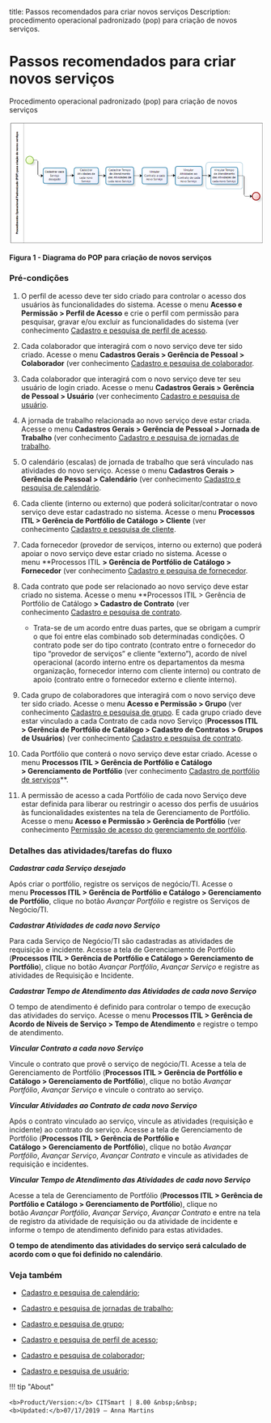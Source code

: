 title: Passos recomendados para criar novos serviços
Description: procedimento operacional padronizado (pop) para criação de novos
serviços.

# Passos recomendados para criar novos serviços

Procedimento operacional padronizado (pop) para criação de novos serviços

![Criar](images/steps.png)

**Figura 1 - Diagrama do POP para criação de novos serviços**

### Pré-condições

1.  O perfil de acesso deve ter sido criado para controlar o acesso dos usuários
    às funcionalidades do sistema. Acesse o menu **Acesso e Permissão > Perfil de
    Acesso** e crie o perfil com permissão para pesquisar, gravar e/ou excluir
    as funcionalidades do sistema (ver conhecimento [Cadastro e pesquisa de
    perfil de
    acesso]( ).

2.  Cada colaborador que interagirá com o novo serviço deve ter sido criado.
    Acesse o menu **Cadastros Gerais > Gerência de Pessoal > Colaborador** (ver
    conhecimento [Cadastro e pesquisa de
    colaborador]().

3.  Cada colaborador que interagirá com o novo serviço deve ter seu usuário de
    login criado. Acesse o menu **Cadastros Gerais > Gerência de Pessoal >
    Usuário** (ver conhecimento [Cadastro e pesquisa de
    usuário]().

4.  A jornada de trabalho relacionada ao novo serviço deve estar criada. Acesse
    o menu **Cadastros Gerais > Gerência de Pessoal > Jornada de Trabalho** (ver
    conhecimento [Cadastro e pesquisa de jornadas de
    trabalho]().

5.  O calendário (escalas) de jornada de trabalho que será vinculado nas
    atividades do novo serviço. Acesse o menu **Cadastros Gerais > Gerência de
    Pessoal > Calendário** (ver conhecimento [Cadastro e pesquisa de
    calendário]().

6.  Cada cliente (interno ou externo) que poderá solicitar/contratar o novo
    serviço deve estar cadastrado no sistema. Acesse o menu **Processos ITIL >
    Gerência de Portfólio de Catálogo > Cliente** (ver conhecimento [Cadastro e
    pesquisa de cliente]().

7.  Cada fornecedor (provedor de serviços, interno ou externo) que poderá apoiar
    o novo serviço deve estar criado no sistema. Acesse o menu **Processos ITIL
    **> Gerência de Portfólio de Catálogo > Fornecedor** (ver conhecimento [Cadastro e pesquisa de fornecedor]().

8.  Cada contrato que pode ser relacionado ao novo serviço deve estar criado no
    sistema. Acesse o menu **Processos ITIL > Gerência de Portfólio de Catálogo
    **> Cadastro de Contrato** (ver conhecimento [Cadastro e pesquisa de contrato]().

    -   Trata-se de um acordo entre duas partes, que se obrigam a cumprir o que
        foi entre elas combinado sob determinadas condições. O contrato pode ser
        do tipo contrato (contrato entre o fornecedor do tipo “provedor de
        serviços” e cliente “externo”), acordo de nível operacional (acordo
        interno entre os departamentos da mesma organização, fornecedor interno
        com cliente interno) ou contrato de apoio (contrato entre o fornecedor
        externo e cliente interno).

9.  Cada grupo de colaboradores que interagirá com o novo serviço deve ter sido
    criado. Acesse o menu **Acesso e Permissão > Grupo** (ver
    conhecimento [Cadastro e pesquisa de
    grupo]().
    E cada grupo criado deve estar vinculado a cada Contrato de cada novo
    Serviço (**Processos ITIL > Gerência de Portfólio de Catálogo > Cadastro de
    Contratos > Grupos de Usuários**) (ver conhecimento [Cadastro e pesquisa de
    contrato]().

10. Cada Portfólio que conterá o novo serviço deve estar criado. Acesse o
    menu **Processos ITIL > Gerência de Portfólio e Catálogo > Gerenciamento de
    Portfólio** (ver conhecimento [Cadastro de portfólio de
    serviços]()**.

11. A permissão de acesso a cada Portfólio de cada novo Serviço deve estar
    definida para liberar ou restringir o acesso dos perfis de usuários às
    funcionalidades existentes na tela de Gerenciamento de Portfólio. Acesse o
    menu **Acesso e Permissão > Gerência de Portfólio** (ver
    conhecimento [Permissão de acesso do gerenciamento de
    portfólio]().

### Detalhes das atividades/tarefas do fluxo

***Cadastrar cada Serviço desejado***

Após criar o portfólio, registre os serviços de negócio/TI. Acesse o
menu **Processos ITIL > Gerência de Portfólio e Catálogo > Gerenciamento de
Portfólio**, clique no botão *Avançar Portfólio* e registre os Serviços de
Negócio/TI.

***Cadastrar Atividades de cada novo Serviço***

Para cada Serviço de Negócio/TI são cadastradas as atividades de requisição e
incidente. Acesse a tela de Gerenciamento de Portfólio (**Processos
ITIL > Gerência de Portfólio e Catálogo > Gerenciamento de Portfólio**), clique
no botão *Avançar Portfólio*, *Avançar Serviço* e registre as atividades de
Requisição e Incidente.

***Cadastrar Tempo de Atendimento das Atividades de cada novo Serviço***

O tempo de atendimento é definido para controlar o tempo de execução das
atividades do serviço. Acesse o menu **Processos ITIL > Gerência de Acordo de
Níveis de Serviço > Tempo de Atendimento** e registre o tempo de atendimento.

***Vincular Contrato a cada novo Serviço***

Vincule o contrato que provê o serviço de negócio/TI. Acesse a tela de
Gerenciamento de Portfólio (**Processos ITIL > Gerência de Portfólio e
Catálogo > Gerenciamento de Portfólio**), clique no botão *Avançar
Portfólio*, *Avançar Serviço* e vincule o contrato ao serviço.

***Vincular Atividades ao Contrato de cada novo Serviço***

Após o contrato vinculado ao serviço, vincule as atividades (requisição e
incidente) ao contrato do serviço. Acesse a tela de Gerenciamento de Portfólio
(**Processos ITIL > Gerência de Portfólio e Catálogo > Gerenciamento de
Portfólio**), clique no botão *Avançar Portfólio*, *Avançar Serviço*, *Avançar
Contrato* e vincule as atividades de requisição e incidentes.

***Vincular Tempo de Atendimento das Atividades de cada novo Serviço***

Acesse a tela de Gerenciamento de Portfólio (**Processos ITIL > Gerência de
Portfólio e Catálogo > Gerenciamento de Portfólio**), clique no botão *Avançar
Portfólio*, *Avançar Serviço*, *Avançar Contrato* e entre na tela de registro da
atividade de requisição ou da atividade de incidente e informe o tempo de
atendimento definido para estas atividades.

**O tempo de atendimento das atividades do serviço será calculado de acordo com
o que foi definido no calendário**.

### Veja também

-   [Cadastro e pesquisa de
    calendário]();

-   [Cadastro e pesquisa de jornadas de
    trabalho]();

-   [Cadastro e pesquisa de
    grupo]();

-   [Cadastro e pesquisa de perfil de
    acesso]();

-   [Cadastro e pesquisa de
    colaborador]();

-   [Cadastro e pesquisa de
    usuário]();


!!! tip "About"

    <b>Product/Version:</b> CITSmart | 8.00 &nbsp;&nbsp;
    <b>Updated:</b>07/17/2019 – Anna Martins
